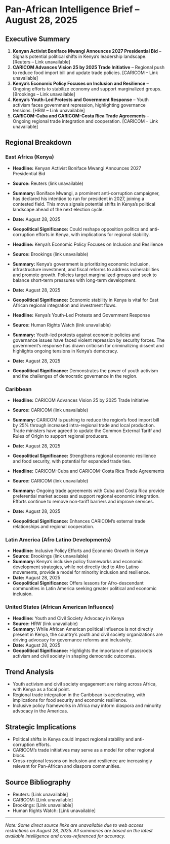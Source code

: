# Pan-African Intelligence Brief – August 28, 2025

## Executive Summary

1. **Kenyan Activist Boniface Mwangi Announces 2027 Presidential Bid** – Signals potential political shifts in Kenya’s leadership landscape. [Reuters – Link unavailable]
2. **CARICOM Advances Vision 25 by 2025 Trade Initiative** – Regional push to reduce food import bill and update trade policies. [CARICOM – Link unavailable]
3. **Kenya’s Economic Policy Focuses on Inclusion and Resilience** – Ongoing efforts to stabilize economy and support marginalized groups. [Brookings – Link unavailable]
4. **Kenya’s Youth-Led Protests and Government Response** – Youth activism faces government repression, highlighting governance tensions. [HRW – Link unavailable]
5. **CARICOM-Cuba and CARICOM-Costa Rica Trade Agreements** – Ongoing regional trade integration and cooperation. [CARICOM – Link unavailable]

## Regional Breakdown

### East Africa (Kenya)
- **Headline:** Kenyan Activist Boniface Mwangi Announces 2027 Presidential Bid
- **Source:** Reuters (link unavailable)
- **Summary:** Boniface Mwangi, a prominent anti-corruption campaigner, has declared his intention to run for president in 2027, joining a contested field. This move signals potential shifts in Kenya’s political landscape ahead of the next election cycle.
- **Date:** August 28, 2025
- **Geopolitical Significance:** Could reshape opposition politics and anti-corruption efforts in Kenya, with implications for regional stability.

- **Headline:** Kenya’s Economic Policy Focuses on Inclusion and Resilience
- **Source:** Brookings (link unavailable)
- **Summary:** Kenya’s government is prioritizing economic inclusion, infrastructure investment, and fiscal reforms to address vulnerabilities and promote growth. Policies target marginalized groups and seek to balance short-term pressures with long-term development.
- **Date:** August 28, 2025
- **Geopolitical Significance:** Economic stability in Kenya is vital for East African regional integration and investment flows.

- **Headline:** Kenya’s Youth-Led Protests and Government Response
- **Source:** Human Rights Watch (link unavailable)
- **Summary:** Youth-led protests against economic policies and governance issues have faced violent repression by security forces. The government’s response has drawn criticism for criminalizing dissent and highlights ongoing tensions in Kenya’s democracy.
- **Date:** August 28, 2025
- **Geopolitical Significance:** Demonstrates the power of youth activism and the challenges of democratic governance in the region.

### Caribbean
- **Headline:** CARICOM Advances Vision 25 by 2025 Trade Initiative
- **Source:** CARICOM (link unavailable)
- **Summary:** CARICOM is pushing to reduce the region’s food import bill by 25% through increased intra-regional trade and local production. Trade ministers have agreed to update the Common External Tariff and Rules of Origin to support regional producers.
- **Date:** August 28, 2025
- **Geopolitical Significance:** Strengthens regional economic resilience and food security, with potential for expanded trade ties.

- **Headline:** CARICOM-Cuba and CARICOM-Costa Rica Trade Agreements
- **Source:** CARICOM (link unavailable)
- **Summary:** Ongoing trade agreements with Cuba and Costa Rica provide preferential market access and support regional economic integration. Efforts continue to remove non-tariff barriers and improve services.
- **Date:** August 28, 2025
- **Geopolitical Significance:** Enhances CARICOM’s external trade relationships and regional cooperation.

### Latin America (Afro Latino Developments)
- **Headline:** Inclusive Policy Efforts and Economic Growth in Kenya
- **Source:** Brookings (link unavailable)
- **Summary:** Kenya’s inclusive policy frameworks and economic development strategies, while not directly tied to Afro Latino movements, provide a model for minority inclusion and resilience.
- **Date:** August 28, 2025
- **Geopolitical Significance:** Offers lessons for Afro-descendant communities in Latin America seeking greater political and economic inclusion.

### United States (African American Influence)
- **Headline:** Youth and Civil Society Advocacy in Kenya
- **Source:** HRW (link unavailable)
- **Summary:** While African American political influence is not directly present in Kenya, the country’s youth and civil society organizations are driving advocacy for governance reforms and inclusivity.
- **Date:** August 28, 2025
- **Geopolitical Significance:** Highlights the importance of grassroots activism and civil society in shaping democratic outcomes.

## Trend Analysis
- Youth activism and civil society engagement are rising across Africa, with Kenya as a focal point.
- Regional trade integration in the Caribbean is accelerating, with implications for food security and economic resilience.
- Inclusive policy frameworks in Africa may inform diaspora and minority advocacy in the Americas.

## Strategic Implications
- Political shifts in Kenya could impact regional stability and anti-corruption efforts.
- CARICOM’s trade initiatives may serve as a model for other regional blocs.
- Cross-regional lessons on inclusion and resilience are increasingly relevant for Pan-African and diaspora communities.

## Source Bibliography
- Reuters: [Link unavailable]
- CARICOM: [Link unavailable]
- Brookings: [Link unavailable]
- Human Rights Watch: [Link unavailable]

---
*Note: Some direct source links are unavailable due to web access restrictions on August 28, 2025. All summaries are based on the latest available intelligence and cross-referenced for accuracy.*
